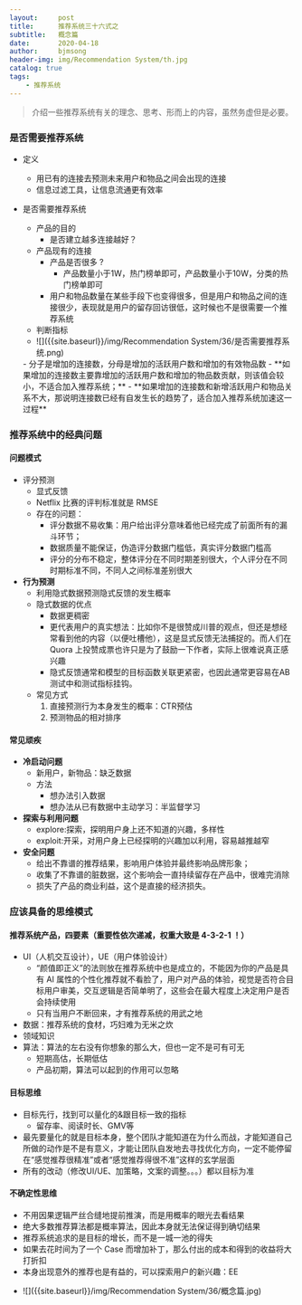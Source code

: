```yaml
---
layout:     post
title:      推荐系统三十六式之
subtitle:   概念篇
date:       2020-04-18
author:     bjmsong
header-img: img/Recommendation System/th.jpg
catalog: true
tags:
    - 推荐系统
---
```

>介绍一些推荐系统有关的理念、思考、形而上的内容，虽然务虚但是必要。



### 是否需要推荐系统

- 定义
  
    - 用已有的连接去预测未来用户和物品之间会出现的连接
    - 信息过滤工具，让信息流通更有效率
    
- 是否需要推荐系统
    - 产品的目的
        - 是否建立越多连接越好？
    - 产品现有的连接
        - 产品是否很多 ?
            - 产品数量小于1W，热门榜单即可，产品数量小于10W，分类的热门榜单即可  
        - 用户和物品数量在某些手段下也变得很多，但是用户和物品之间的连接很少，表现就是用户的留存回访很低，这时候也不是很需要一个推荐系统
    - 判断指标
    <ul> 
    <li markdown="1">
    ![]({{site.baseurl}}/img/Recommendation System/36/是否需要推荐系统.png) 
    </li> 
    </ul> 
    - 分子是增加的连接数，分母是增加的活跃用户数和增加的有效物品数
    - **如果增加的连接数主要靠增加的活跃用户数和增加的物品数贡献，则该值会较小，不适合加入推荐系统；**
    - **如果增加的连接数和新增活跃用户和物品关系不大，那说明连接数已经有自发生长的趋势了，适合加入推荐系统加速这一过程**
    



### 推荐系统中的经典问题

#### 问题模式

- 评分预测
    - 显式反馈
    - Netflix 比赛的评判标准就是 RMSE
    - 存在的问题：
        - 评分数据不易收集：用户给出评分意味着他已经完成了前面所有的漏斗环节；
        - 数据质量不能保证，伪造评分数据门槛低，真实评分数据门槛高
        - 评分的分布不稳定，整体评分在不同时期差别很大，个人评分在不同时期标准不同，不同人之间标准差别很大
- **行为预测**
    - 利用隐式数据预测隐式反馈的发生概率
    - 隐式数据的优点
        - 数据更稠密
        - 更代表用户的真实想法：比如你不是很赞成川普的观点，但还是想经常看到他的内容（以便吐槽他），这是显式反馈无法捕捉的。而人们在 Quora 上投赞成票也许只是为了鼓励一下作者，实际上很难说真正感兴趣     
        - 隐式反馈通常和模型的目标函数关联更紧密，也因此通常更容易在AB测试中和测试指标挂钩。
    - 常见方式
        1. 直接预测行为本身发生的概率：CTR预估
        2. 预测物品的相对排序



#### 常见顽疾

- **冷启动问题**
    - 新用户，新物品：缺乏数据
    - 方法
        - 想办法引入数据
        - 想办法从已有数据中主动学习：半监督学习
- **探索与利用问题**
    - explore:探索，探明用户身上还不知道的兴趣，多样性
    - exploit:开采，对用户身上已经探明的兴趣加以利用，容易越推越窄
- **安全问题**
    - 给出不靠谱的推荐结果，影响用户体验并最终影响品牌形象；
    - 收集了不靠谱的脏数据，这个影响会一直持续留存在产品中，很难完消除
    - 损失了产品的商业利益，这个是直接的经济损失。



### 应该具备的思维模式

#### 推荐系统产品，四要素（重要性依次递减，权重大致是 4-3-2-1 ！）

- UI（人机交互设计），UE（用户体验设计）
    - “颜值即正义”的法则放在推荐系统中也是成立的，不能因为你的产品是具有 AI 属性的个性化推荐就不看脸了，用户对产品的体验，视觉是否符合目标用户审美，交互逻辑是否简单明了，这些会在最大程度上决定用户是否会持续使用
    - 只有当用户不断回来，才有推荐系统的用武之地
- 数据：推荐系统的食材，巧妇难为无米之炊
- 领域知识
- 算法：算法的左右没有你想象的那么大，但也一定不是可有可无
    - 短期高估，长期低估
    - 产品初期，算法可以起到的作用可以忽略



#### 目标思维

- 目标先行，找到可以量化的&跟目标一致的指标
    - 留存率、阅读时长、GMV等
- 最先要量化的就是目标本身，整个团队才能知道在为什么而战，才能知道自己所做的动作是不是有意义，才能让团队自发地去寻找优化方向，一定不能停留在“感觉推荐很精准”或者“感觉推荐得很不准”这样的玄学层面
- 所有的改动（修改UI/UE、加策略，文案的调整。。。）都以目标为准



#### 不确定性思维

- 不用因果逻辑严丝合缝地提前推演，而是用概率的眼光去看结果
- 绝大多数推荐算法都是概率算法，因此本身就无法保证得到确切结果
- 推荐系统追求的是目标的增长，而不是一城一池的得失
- 如果去花时间为了一个 Case 而增加补丁，那么付出的成本和得到的收益将大打折扣
- 本身出现意外的推荐也是有益的，可以探索用户的新兴趣：EE



<ul> 
<li markdown="1">
![]({{site.baseurl}}/img/Recommendation System/36/概念篇.jpg) 
</li> 
</ul> 

